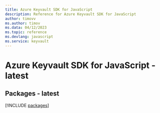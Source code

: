 ```yaml
---
title: Azure Keyvault SDK for JavaScript
description: Reference for Azure Keyvault SDK for JavaScript
author: timovv
ms.author: timov
ms.data: 04/12/2023
ms.topic: reference
ms.devlang: javascript
ms.service: keyvault
---
```

# Azure Keyvault SDK for JavaScript - latest
## Packages - latest
[!INCLUDE [packages](keyvault-index.md)]